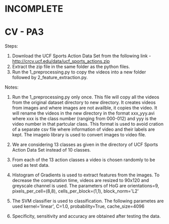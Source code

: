 # INCOMPLETE
# CV - PA3
Steps:
1. Download the UCF Sports Action Data Set from the following link - http://crcv.ucf.edu/data/ucf_sports_actions.zip
2. Extract the zip file in the same folder as the python files.
3. Run the 1_preprocessing.py to copy the videos into a new folder followed by 2_feature_extraction.py.

Notes:
1. Run the 1_preprocessing.py only once. This file will copy all the videos from the original dataset directory to new directory. It creates videos from images and where images are not availble, it copies the video. It will rename the videos in the new directory in the format  xxx_yyy.avi where xxx is the class number (ranging from 000-012) and yyy is the video number in that partcular class. This format is used to avoid cration of a separate csv file where information of video and their labels are kept. The imageio library is used to convert images to video file.
	
2. We are considering 13 classes as given in the directory of UCF Sports Action Data Set instead of 10 classes.

3. From each of the 13 action classes a video is chosen randomly to be used as test data.

4. Histogram of Gradients is used to extract features from the images. To decrease the computation time, videos are resized to 90x120 and greyscale channel is used. The parameters of HoG are
orientations=9,
pixels_per_cell=(8,8),
cells_per_block=(1,1),
block_norm='L2'

5. The SVM classifier is used to classification. The following parametes are used
   kernel='linear',
   C=1.0,
   probability=True,
   cache_size=4096
   
6. Specificity, sensitivity and accuracy are obtained after testing the data.
